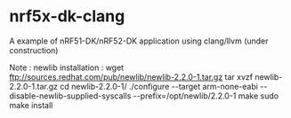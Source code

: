 # nrf5x-dk-clang
A example of nRF51-DK/nRF52-DK  application using clang/llvm (under construction)



Note :
newlib installation :
wget ftp://sources.redhat.com/pub/newlib/newlib-2.2.0-1.tar.gz
tar xvzf newlib-2.2.0-1.tar.gz 
cd newlib-2.2.0-1/
./configure --target arm-none-eabi --disable-newlib-supplied-syscalls --prefix=/opt/newlib/2.2.0-1
make
sudo make install


